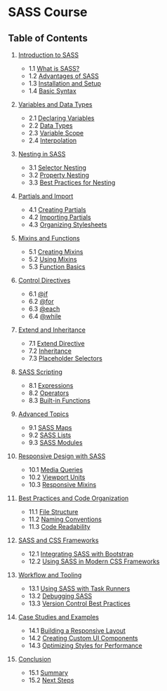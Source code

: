 # SASS Course

## Table of Contents

1. [Introduction to SASS](#introduction-to-sass)

   - 1.1 [What is SASS?](#what-is-sass)
   - 1.2 [Advantages of SASS](#advantages-of-sass)
   - 1.3 [Installation and Setup](#installation-and-setup)
   - 1.4 [Basic Syntax](#basic-syntax)

2. [Variables and Data Types](#variables-and-data-types)

   - 2.1 [Declaring Variables](#declaring-variables)
   - 2.2 [Data Types](#data-types)
   - 2.3 [Variable Scope](#variable-scope)
   - 2.4 [Interpolation](#interpolation)

3. [Nesting in SASS](#nesting-in-sass)

   - 3.1 [Selector Nesting](#selector-nesting)
   - 3.2 [Property Nesting](#property-nesting)
   - 3.3 [Best Practices for Nesting](#best-practices-for-nesting)

4. [Partials and Import](#partials-and-import)

   - 4.1 [Creating Partials](#creating-partials)
   - 4.2 [Importing Partials](#importing-partials)
   - 4.3 [Organizing Stylesheets](#organizing-stylesheets)

5. [Mixins and Functions](#mixins-and-functions)

   - 5.1 [Creating Mixins](#creating-mixins)
   - 5.2 [Using Mixins](#using-mixins)
   - 5.3 [Function Basics](#function-basics)

6. [Control Directives](#control-directives)

   - 6.1 [@if](#if)
   - 6.2 [@for](#for)
   - 6.3 [@each](#each)
   - 6.4 [@while](#while)

7. [Extend and Inheritance](#extend-and-inheritance)

   - 7.1 [Extend Directive](#extend-directive)
   - 7.2 [Inheritance](#inheritance)
   - 7.3 [Placeholder Selectors](#placeholder-selectors)

8. [SASS Scripting](#sass-scripting)

   - 8.1 [Expressions](#expressions)
   - 8.2 [Operators](#operators)
   - 8.3 [Built-in Functions](#built-in-functions)

9. [Advanced Topics](#advanced-topics)

   - 9.1 [SASS Maps](#sass-maps)
   - 9.2 [SASS Lists](#sass-lists)
   - 9.3 [SASS Modules](#sass-modules)

10. [Responsive Design with SASS](#responsive-design-with-sass)

    - 10.1 [Media Queries](#media-queries)
    - 10.2 [Viewport Units](#viewport-units)
    - 10.3 [Responsive Mixins](#responsive-mixins)

11. [Best Practices and Code Organization](#best-practices-and-code-organization)

    - 11.1 [File Structure](#file-structure)
    - 11.2 [Naming Conventions](#naming-conventions)
    - 11.3 [Code Readability](#code-readability)

12. [SASS and CSS Frameworks](#sass-and-css-frameworks)

    - 12.1 [Integrating SASS with Bootstrap](#integrating-sass-with-bootstrap)
    - 12.2 [Using SASS in Modern CSS Frameworks](#using-sass-in-modern-css-frameworks)

13. [Workflow and Tooling](#workflow-and-tooling)

    - 13.1 [Using SASS with Task Runners](#using-sass-with-task-runners)
    - 13.2 [Debugging SASS](#debugging-sass)
    - 13.3 [Version Control Best Practices](#version-control-best-practices)

14. [Case Studies and Examples](#case-studies-and-examples)

    - 14.1 [Building a Responsive Layout](#building-a-responsive-layout)
    - 14.2 [Creating Custom UI Components](#creating-custom-ui-components)
    - 14.3 [Optimizing Styles for Performance](#optimizing-styles-for-performance)

15. [Conclusion](#conclusion)
    - 15.1 [Summary](#summary)
    - 15.2 [Next Steps](#next-steps)

```

```
